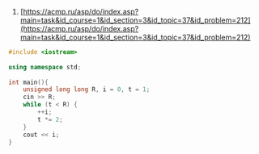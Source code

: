 001. [https://acmp.ru/asp/do/index.asp?main=task&id_course=1&id_section=3&id_topic=37&id_problem=212](https://acmp.ru/asp/do/index.asp?main=task&id_course=1&id_section=3&id_topic=37&id_problem=212)  
```c++
#include <iostream>
 
using namespace std;
 
int main(){
    unsigned long long R, i = 0, t = 1;
    cin >> R;
    while (t < R) {
        ++i;
        t *= 2;
    }
    cout << i;
}
```

